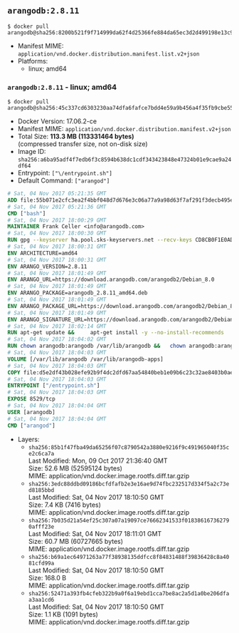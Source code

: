 ## `arangodb:2.8.11`

```console
$ docker pull arangodb@sha256:8200b521f9f714999da62f4d25366fe884da65ec3d2d499198e13c9b5549e396
```

-	Manifest MIME: `application/vnd.docker.distribution.manifest.list.v2+json`
-	Platforms:
	-	linux; amd64

### `arangodb:2.8.11` - linux; amd64

```console
$ docker pull arangodb@sha256:45c337cd6303230aa74dfa6fafce7bdd4e59a9b456a4f35fb9cbe55cc13409a1
```

-	Docker Version: 17.06.2-ce
-	Manifest MIME: `application/vnd.docker.distribution.manifest.v2+json`
-	Total Size: **113.3 MB (113331464 bytes)**  
	(compressed transfer size, not on-disk size)
-	Image ID: `sha256:a6ba95adf4f7edb6f3c8594b638dc1cdf343423848e47324b01e9cae9a24df64`
-	Entrypoint: `["\/entrypoint.sh"]`
-	Default Command: `["arangod"]`

```dockerfile
# Sat, 04 Nov 2017 05:21:35 GMT
ADD file:55b071e2cfc3ea2f4bbf048d7d676e3c06a77a9a98d63f7af291f3decb495ec8 in / 
# Sat, 04 Nov 2017 05:21:36 GMT
CMD ["bash"]
# Sat, 04 Nov 2017 18:00:29 GMT
MAINTAINER Frank Celler <info@arangodb.com>
# Sat, 04 Nov 2017 18:00:30 GMT
RUN gpg --keyserver ha.pool.sks-keyservers.net --recv-keys CD8CB0F1E0AD5B52E93F41E7EA93F5E56E751E9B
# Sat, 04 Nov 2017 18:00:31 GMT
ENV ARCHITECTURE=amd64
# Sat, 04 Nov 2017 18:00:31 GMT
ENV ARANGO_VERSION=2.8.11
# Sat, 04 Nov 2017 18:01:49 GMT
ENV ARANGO_URL=https://download.arangodb.com/arangodb2/Debian_8.0
# Sat, 04 Nov 2017 18:01:49 GMT
ENV ARANGO_PACKAGE=arangodb_2.8.11_amd64.deb
# Sat, 04 Nov 2017 18:01:49 GMT
ENV ARANGO_PACKAGE_URL=https://download.arangodb.com/arangodb2/Debian_8.0/amd64/arangodb_2.8.11_amd64.deb
# Sat, 04 Nov 2017 18:01:49 GMT
ENV ARANGO_SIGNATURE_URL=https://download.arangodb.com/arangodb2/Debian_8.0/amd64/arangodb_2.8.11_amd64.deb.asc
# Sat, 04 Nov 2017 18:02:14 GMT
RUN apt-get update &&     apt-get install -y --no-install-recommends         libgoogle-perftools4         ca-certificates         pwgen         wget     &&     rm -rf /var/lib/apt/lists/* &&     wget ${ARANGO_SIGNATURE_URL} &&           wget ${ARANGO_PACKAGE_URL} &&             gpg --verify ${ARANGO_PACKAGE}.asc &&     dpkg -i ${ARANGO_PACKAGE} &&     sed -ri         -e 's!127\.0\.0\.1!0.0.0.0!g'         -e 's!^(file\s*=).*!\1 -!'         -e 's!^#\s*uid\s*=.*!uid = arangodb!'         -e 's!^#\s*gid\s*=.*!gid = arangodb!'         /etc/arangodb/arangod.conf     &&     apt-get purge -y --auto-remove ca-certificates wget &&     rm -f ${ARANGO_PACKAGE}*
# Sat, 04 Nov 2017 18:04:02 GMT
RUN chown arangodb:arangodb /var/lib/arangodb &&   chown arangodb:arangodb /var/lib/arangodb-apps
# Sat, 04 Nov 2017 18:04:03 GMT
VOLUME [/var/lib/arangodb /var/lib/arangodb-apps]
# Sat, 04 Nov 2017 18:04:03 GMT
COPY file:d5e2df43b028efe92b9f4dc2dfd67aa54840beb1e09b6c23c32ae8403b0ae7e4 in /entrypoint.sh 
# Sat, 04 Nov 2017 18:04:03 GMT
ENTRYPOINT ["/entrypoint.sh"]
# Sat, 04 Nov 2017 18:04:03 GMT
EXPOSE 8529/tcp
# Sat, 04 Nov 2017 18:04:04 GMT
USER [arangodb]
# Sat, 04 Nov 2017 18:04:04 GMT
CMD ["arangod"]
```

-	Layers:
	-	`sha256:85b1f47fba49da65256f07c8790542a3880e9216f9c491965040f35ce2c6ca7a`  
		Last Modified: Mon, 09 Oct 2017 21:36:40 GMT  
		Size: 52.6 MB (52595124 bytes)  
		MIME: application/vnd.docker.image.rootfs.diff.tar.gzip
	-	`sha256:3edc88ddbd09186bcfdfafb2e3e16ae9d74fbc232517d334f5a2c73ed8185bbd`  
		Last Modified: Sat, 04 Nov 2017 18:10:50 GMT  
		Size: 7.4 KB (7416 bytes)  
		MIME: application/vnd.docker.image.rootfs.diff.tar.gzip
	-	`sha256:7b035d21a54ef25c307a07a19097ce76662341533f018386167362790afff23e`  
		Last Modified: Sat, 04 Nov 2017 18:11:01 GMT  
		Size: 60.7 MB (60727665 bytes)  
		MIME: application/vnd.docker.image.rootfs.diff.tar.gzip
	-	`sha256:b69a1ec64971263a77f38938135ddfcc8f84831488f39836428c8a4081cfd99a`  
		Last Modified: Sat, 04 Nov 2017 18:10:50 GMT  
		Size: 168.0 B  
		MIME: application/vnd.docker.image.rootfs.diff.tar.gzip
	-	`sha256:52471a393fb4cfeb322b9a0f6a19ebd1cca7be8ac2a5d1a0be206dfaa3aa1cd6`  
		Last Modified: Sat, 04 Nov 2017 18:10:50 GMT  
		Size: 1.1 KB (1091 bytes)  
		MIME: application/vnd.docker.image.rootfs.diff.tar.gzip
